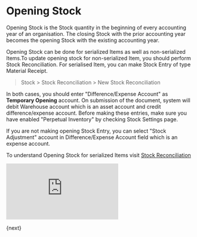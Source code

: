 # Opening Stock

<p class="lead"> Opening Stock is the Stock quantity in the beginning of every accounting year of an organisation. The closing Stock with the prior accounting year becomes the opening Stock with the existing accounting year.</p>

Opening Stock can be done for serialized Items as well as non-serialized Items.To update opening stock for non-serialized Item, you should perform Stock Reconciliation. For serialised Item, you can make Stock Entry of type Material Receipt.

> Stock > Stock Reconciliation > New Stock Reconciliation

In both cases, you should enter "Difference/Expense Account" as **Temporary Opening** account. On submission of the document, system will debit Warehouse account which is an asset account and credit difference/expense account. Before making these entries, make sure you have enabled "Perpetual Inventory" by checking Stock Settings page.

If you are not making opening Stock Entry, you can select "Stock Adjustment" account in Difference/Expense Account field which is an expense account.

To understand Opening Stock for serialized Items visit [Stock Reconciliation](/docs/user/manual/en/setting-up/stock-reconciliation-for-non-serialized-item.html)


<div>
    <div class="embed-container">
        <iframe src="https://www.youtube.com/embed/nlHX0ZZ84Lw?end=120" frameborder="0" allow="autoplay; encrypted-media" allowfullscreen>
        </iframe>
    </div>
</div>

{next}
